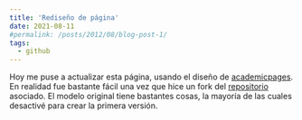 ```yaml
---
title: 'Rediseño de página'
date: 2021-08-11
#permalink: /posts/2012/08/blog-post-1/
tags:
  - github
---
```


Hoy me puse a actualizar esta página, usando el diseño de [academicpages](https://academicpages.github.io/). En realidad fue bastante fácil una vez que hice un fork del [repositorio](https://github.com/academicpages/academicpages.github.io) asociado. El modelo original tiene bastantes cosas, la mayoría de las cuales desactivé para crear la primera versión.